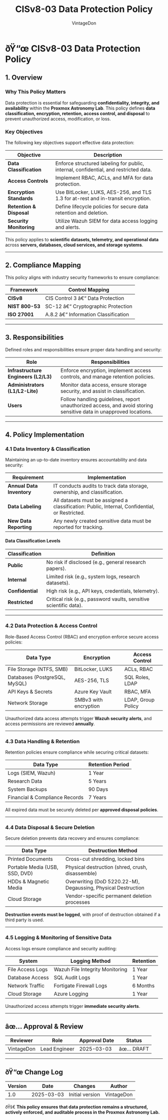 ﻿---
title: "CISv8-03 Data Protection Policy"
description: "Defines the data protection policy for the Proxmox Astronomy Lab, ensuring confidentiality, integrity, and availability through classification, encryption, retention, and access controls in compliance with CISv8, NIST 800-53, and ISO 27001."
author: "VintageDon"
tags: ["CISv8", "Data Protection", "Security Policy", "Compliance", "Encryption"]
category: "Compliance"
kb_type: "Policy Document"
version: "1.0"
status: "Draft"
last_updated: "2025-03-03"
---

# **ðŸ“œ CISv8-03 Data Protection Policy**

## **1. Overview**

### **Why This Policy Matters**

Data protection is essential for safeguarding **confidentiality, integrity, and availability** within the **Proxmox Astronomy Lab**. This policy defines **data classification, encryption, retention, access control, and disposal** to prevent unauthorized access, modification, or loss.

### **Key Objectives**

The following key objectives support effective data protection:

| **Objective** | **Description** |
|--------------|----------------|
| **Data Classification** | Enforce structured labeling for public, internal, confidential, and restricted data. |
| **Access Controls** | Implement RBAC, ACLs, and MFA for data protection. |
| **Encryption Standards** | Use BitLocker, LUKS, AES-256, and TLS 1.3 for at-rest and in-transit encryption. |
| **Retention & Disposal** | Define lifecycle policies for secure data retention and deletion. |
| **Security Monitoring** | Utilize Wazuh SIEM for data access logging and alerts. |

This policy applies to **scientific datasets, telemetry, and operational data** across **servers, databases, cloud services, and storage systems**.

---

## **2. Compliance Mapping**

This policy aligns with industry security frameworks to ensure compliance:

| **Framework** | **Control Mapping** |
|--------------|------------------|
| **CISv8** | CIS Control 3 â€“ Data Protection |
| **NIST 800-53** | SC-12 â€“ Cryptographic Protection |
| **ISO 27001** | A.8.2 â€“ Information Classification |

---

## **3. Responsibilities**

Defined roles and responsibilities ensure proper data handling and security:

| **Role** | **Responsibilities** |
|---------|----------------------|
| **Infrastructure Engineers (L2/L3)** | Enforce encryption, implement access controls, and manage retention policies. |
| **Administrators (L1/L2-Lite)** | Monitor data access, ensure storage security, and assist in classification. |
| **Users** | Follow handling guidelines, report unauthorized access, and avoid storing sensitive data in unapproved locations. |

---

## **4. Policy Implementation**

### **4.1 Data Inventory & Classification**

Maintaining an up-to-date inventory ensures accountability and data security:

| **Requirement** | **Implementation** |
|--------------|------------------|
| **Annual Data Inventory** | IT conducts audits to track data storage, ownership, and classification. |
| **Data Labeling** | All datasets must be assigned a classification: Public, Internal, Confidential, or Restricted. |
| **New Data Reporting** | Any newly created sensitive data must be reported for tracking. |

#### **Data Classification Levels**

| **Classification** | **Definition** |
|----------------|------------------|
| **Public** | No risk if disclosed (e.g., general research papers). |
| **Internal** | Limited risk (e.g., system logs, research datasets). |
| **Confidential** | High risk (e.g., API keys, credentials, telemetry). |
| **Restricted** | Critical risk (e.g., password vaults, sensitive scientific data). |

---

### **4.2 Data Protection & Access Control**

Role-Based Access Control (RBAC) and encryption enforce secure access policies:

| **Data Type** | **Encryption** | **Access Control** |
|--------------|--------------|-------------------|
| File Storage (NTFS, SMB) | BitLocker, LUKS | ACLs, RBAC |
| Databases (PostgreSQL, MySQL) | AES-256, TLS | SQL Roles, LDAP |
| API Keys & Secrets | Azure Key Vault | RBAC, MFA |
| Network Storage | SMBv3 with encryption | LDAP, Group Policy |

Unauthorized data access attempts trigger **Wazuh security alerts**, and access permissions are reviewed **annually**.

---

### **4.3 Data Handling & Retention**

Retention policies ensure compliance while securing critical datasets:

| **Data Type** | **Retention Period** |
|--------------|------------------|
| Logs (SIEM, Wazuh) | 1 Year |
| Research Data | 5 Years |
| System Backups | 90 Days |
| Financial & Compliance Records | 7 Years |

All expired data must be securely deleted per **approved disposal policies**.

---

### **4.4 Data Disposal & Secure Deletion**

Secure deletion prevents data recovery and ensures compliance:

| **Data Type** | **Destruction Method** |
|--------------|----------------------|
| Printed Documents | Cross-cut shredding, locked bins |
| Portable Media (USB, SSD, DVD) | Physical destruction (shred, crush, disassemble) |
| HDDs & Magnetic Media | Overwriting (DoD 5220.22-M), Degaussing, Physical Destruction |
| Cloud Storage | Vendor-specific permanent deletion processes |

**Destruction events must be logged**, with proof of destruction obtained if a third party is used.

---

### **4.5 Logging & Monitoring of Sensitive Data**

Access logs ensure compliance and security auditing:

| **System** | **Logging Method** | **Retention** |
|------------|------------------|--------------|
| File Access Logs | Wazuh File Integrity Monitoring | 1 Year |
| Database Access | SQL Audit Logs | 1 Year |
| Network Traffic | Fortigate Firewall Logs | 6 Months |
| Cloud Storage | Azure Logging | 1 Year |

Unauthorized access attempts trigger **immediate security alerts**.

---

## **âœ… Approval & Review**  

| **Reviewer** | **Role** | **Approval Date** | **Status** |
|-------------|---------|------------------|------------|
| VintageDon | Lead Engineer | 2025-03-03 | âœ… DRAFT |  

---

## **ðŸ“œ Change Log**  

| **Version** | **Date** | **Changes** | **Author** |
|------------|---------|-------------|------------|
| 1.0 | 2025-03-03 | Initial version | VintageDon |

ðŸš€ **This policy ensures that data protection remains a structured, actively enforced, and auditable process in the Proxmox Astronomy Lab.**

